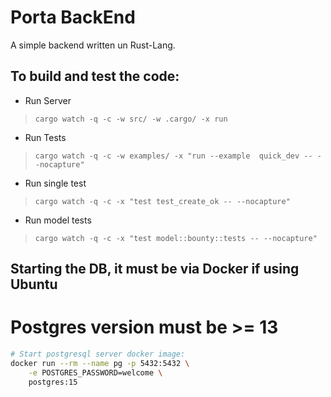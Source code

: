 # Porta BackEnd #
A simple backend written un Rust-Lang.

## To build and test the code: ##

* Run Server
> ``` cargo watch -q -c -w src/ -w .cargo/ -x run ```

* Run Tests
> ``` cargo watch -q -c -w examples/ -x "run --example  quick_dev -- --nocapture" ```

* Run single test
> ``` cargo watch -q -c -x "test test_create_ok -- --nocapture" ```

* Run model tests
> ``` cargo watch -q -c -x "test model::bounty::tests -- --nocapture" ```


## Starting the DB, it must be via Docker if using Ubuntu
#  Postgres version must be >= 13
``` sh
# Start postgresql server docker image:
docker run --rm --name pg -p 5432:5432 \
    -e POSTGRES_PASSWORD=welcome \
    postgres:15
